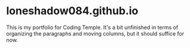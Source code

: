# loneshadow084.github.io

This is my portfolio for Coding Temple. It's a bit unfinished in terms of organizing the paragraphs
and moving columns, but it should suffice for now. 
